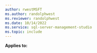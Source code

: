 ```yaml
---
author: rwestMSFT
ms.author: randolphwest
ms.reviewer: randolphwest
ms.date: 10/14/2022
ms.service: sql-server-management-studio
ms.topic: include
---
```

  **Applies to:**
